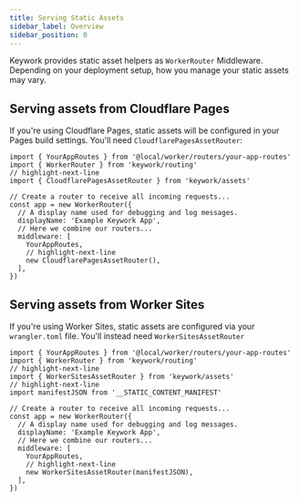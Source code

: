 ```yaml
---
title: Serving Static Assets
sidebar_label: Overview
sidebar_position: 0
---
```


Keywork provides static asset helpers as `WorkerRouter` Middleware.
Depending on your deployment setup, how you manage your static assets
may vary.

## Serving assets from Cloudflare Pages

If you're using Cloudflare Pages, static assets will be configured in your
Pages build settings. You'll need `CloudflarePagesAssetRouter`:

```tsx title=worker/worker.tsx showLineNumbers
import { YourAppRoutes } from '@local/worker/routers/your-app-routes'
import { WorkerRouter } from 'keywork/routing'
// highlight-next-line
import { CloudflarePagesAssetRouter } from 'keywork/assets'

// Create a router to receive all incoming requests...
const app = new WorkerRouter({
  // A display name used for debugging and log messages.
  displayName: 'Example Keywork App',
  // Here we combine our routers...
  middleware: [
    YourAppRoutes,
    // highlight-next-line
    new CloudflarePagesAssetRouter(),
  ],
})
```

## Serving assets from Worker Sites

If you're using Worker Sites, static assets are configured via your `wrangler.toml` file.
You'll instead need `WorkerSitesAssetRouter`

```tsx title=worker/worker.tsx showLineNumbers
import { YourAppRoutes } from '@local/worker/routers/your-app-routes'
import { WorkerRouter } from 'keywork/routing'
// highlight-next-line
import { WorkerSitesAssetRouter } from 'keywork/assets'
// highlight-next-line
import manifestJSON from '__STATIC_CONTENT_MANIFEST'

// Create a router to receive all incoming requests...
const app = new WorkerRouter({
  // A display name used for debugging and log messages.
  displayName: 'Example Keywork App',
  // Here we combine our routers...
  middleware: [
    YourAppRoutes,
    // highlight-next-line
    new WorkerSitesAssetRouter(manifestJSON),
  ],
})
```
